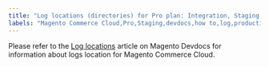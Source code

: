 ```yaml
---
title: "Log locations (directories) for Pro plan: Integration, Staging, Production"
labels: "Magento Commerce Cloud,Pro,Staging,devdocs,how to,log,production"
---
```


Please refer to the [Log locations](https://devdocs.magento.com/guides/v2.2/cloud/project/log-locations.html) article on Magento Devdocs for information about logs location for Magento Commerce Cloud.